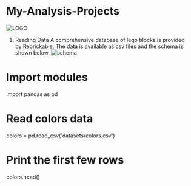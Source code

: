 # My-Analysis-Projects
![LOGO](https://github.com/sichensong-99/My-Analysis-Projects/blob/master/LOGO.png)
1. Reading Data
A comprehensive database of lego blocks is provided by Rebrickable. The data is available as csv files and the schema is shown below.
![schema](https://github.com/sichensong-99/My-Analysis-Projects/blob/master/schema.png)
# Import modules
import pandas as pd

# Read colors data
colors = pd.read_csv('datasets/colors.csv')

# Print the first few rows
colors.head()

